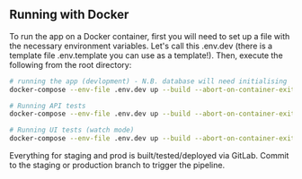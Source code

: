 ## Running with Docker

To run the app on a Docker container, first you will need to set up a file with the necessary environment variables. Let's call this .env.dev (there is a template file .env.template you can use as a template!). Then, execute the following from the root directory:

```bash
# running the app (devlopment) - N.B. database will need initialising
docker-compose --env-file .env.dev up --build --abort-on-container-exit tolid-api tolid-ui tolid-db

# Running API tests
docker-compose --env-file .env.dev up --build --abort-on-container-exit tolid-api-test

# Running UI tests (watch mode)
docker-compose --env-file .env.dev up --build --abort-on-container-exit tolid-ui-test

```
Everything for staging and prod is built/tested/deployed via GitLab. Commit to the staging or production branch to trigger the pipeline.

